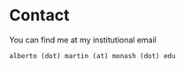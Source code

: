 # Contact

You can find me at my institutional email

```
alberto (dot) martin (at) monash (dot) edu
```